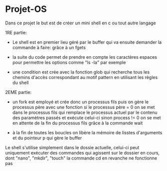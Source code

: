 # Projet-OS

Dans ce projet le but est de créer un mini shell en c ou tout autre langage

1RE partie:

- Le shell est en premier lieu géré par le buffer qui va ensuite demander la commande à faire: grâce à un fgets

- la suite du code permet de prendre en compte les caractères espaces pour permettre les options comme "ls -la" par exemple

- une condition est crée avec la fonction glob qui recherche tous les chemins d'accès correspondant au motif pattern en utilisant les règles du shell

2EME partie:

- un fork est employé et crée donc un processus fils puis on gère le processus père avec une fonction
	si le processus père = 0 on se met dans le processus fils qui remplace le processus actuel par le contenu des paramètres passés et exécute celui-ci
	sinon process != 0 on se met en attente de la fin du processus fils grâce à la commande wait

- à la fin de toutes les boucles on libère la mémoire de lisstes d'arguments et du pointeur p qui gère le buffer


Le shell s'utilise simplement dans le dossie actuelle, celui-ci peut uniquement exécuter des commandes qui agissent sur le dossier en cours, dont "nano", "mkdir", "touch" la commande cd en revanche ne fonctionne pas 

